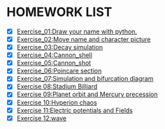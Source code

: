 ﻿# HOMEWORK LIST



- [x] [Exercise_01:Draw your name with python.](https://www.zybuluo.com/lss9728/note/503587)
- [x] [Exercise_02:Move name and character picture](https://www.zybuluo.com/lss9728/note/513551)
- [x] [Exercise_03:Decay simulation](https://www.zybuluo.com/lss9728/note/522979)
- [x] [Exercise_04:Cannon_shell](https://www.zybuluo.com/lss9728/note/534188)
- [x] [Exercise_05:Cannon_shot](https://www.zybuluo.com/lss9728/note/542155)
- [x] [Exercise_06:Poincare section](https://www.zybuluo.com/lss9728/note/550192)
- [x] [Exercise_07:Simulation and bifurcation diagram](https://www.zybuluo.com/lss9728/note/565809)
- [x] [Exercise 08:Stadium Billiard](https://www.zybuluo.com/lss9728/note/573498)
- [x] [Exercise 09:Planet orbit and Mercury precession](https://www.zybuluo.com/lss9728/note/581493)
- [x] [Exercise 10:Hyperion chaos](https://www.zybuluo.com/lss9728/note/589431)
- [x] [Exercise 11:Electric potentials and Fields](https://www.zybuluo.com/lss9728/note/597789)
- [x] [Exercise 12:wave](https://www.zybuluo.com/lss9728/note/604803)
